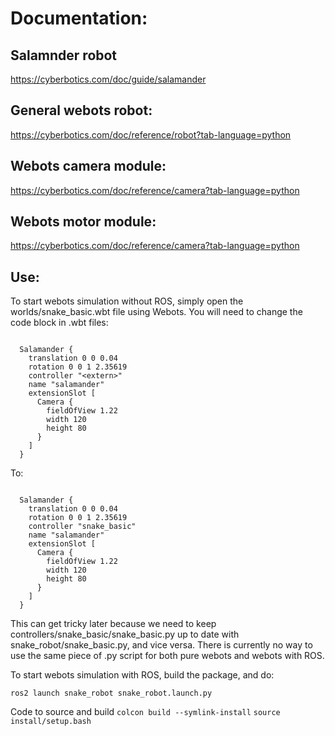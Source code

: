 # Documentation:

## Salamnder robot
https://cyberbotics.com/doc/guide/salamander

## General webots robot:
https://cyberbotics.com/doc/reference/robot?tab-language=python

## Webots camera module:
https://cyberbotics.com/doc/reference/camera?tab-language=python

## Webots motor module:
https://cyberbotics.com/doc/reference/camera?tab-language=python

## Use:

To start webots simulation without ROS, simply open the worlds/snake_basic.wbt file using Webots. You will need to change the code block in .wbt files:

<code>
  Salamander {
    translation 0 0 0.04
    rotation 0 0 1 2.35619
    controller "&lt;extern&gt;"
    name "salamander"
    extensionSlot [
      Camera {
        fieldOfView 1.22
        width 120
        height 80
      }
    ]
  }
</code>
  
To:

<code>
  Salamander {
    translation 0 0 0.04
    rotation 0 0 1 2.35619
    controller "snake_basic"
    name "salamander"
    extensionSlot [
      Camera {
        fieldOfView 1.22
        width 120
        height 80
      }
    ]
  }
</code>

This can get tricky later because we need to keep controllers/snake_basic/snake_basic.py up to date with snake_robot/snake_basic.py, and vice versa. There is currently no way to use the same piece of .py script for both pure webots and webots with ROS.

To start webots simulation with ROS, build the package, and do:

<code>ros2 launch snake_robot snake_robot.launch.py</code>

Code to source and build
<code>colcon build --symlink-install</code>
<code>source install/setup.bash</code>
